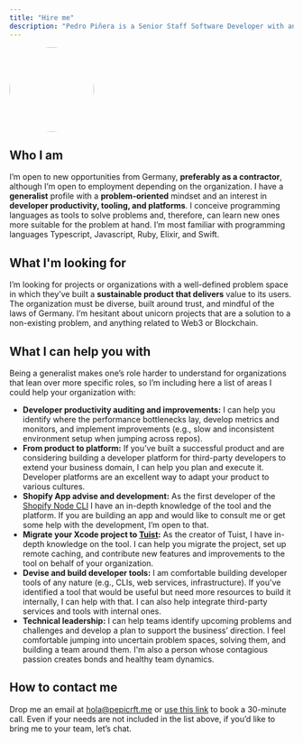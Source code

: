 ```yaml
---
title: "Hire me"
description: "Pedro Piñera is a Senior Staff Software Developer with an interest in building great developer experiences."
---
```


<img style="width: 150px; height: 150px; border-radius: 75px;" src="/images/avatar.jpeg"/>

## Who I am

I’m open to new opportunities from Germany, **preferably as a contractor**, although I’m open to employment depending on the organization. I have a **generalist** profile with a **problem-oriented** mindset and an interest in **developer productivity, tooling, and platforms**. I conceive programming languages as tools to solve problems and, therefore, can learn new ones more suitable for the problem at hand. I’m most familiar with programming languages Typescript, Javascript, Ruby, Elixir, and Swift.

## What I'm looking for

I’m looking for projects or organizations with a well-defined problem space in which they’ve built a **sustainable product that delivers** value to its users. The organization must be diverse, built around trust, and mindful of the laws of Germany.
I’m hesitant about unicorn projects that are a solution to a non-existing problem, and anything related to Web3 or Blockchain.

## What I can help you with

Being a generalist makes one’s role harder to understand for organizations that lean over more specific roles, so I’m including here a list of areas I could help your organization with:

- **Developer productivity auditing and improvements:**  I can help you identify where the performance bottlenecks lay, develop metrics and monitors, and implement improvements (e.g., slow and inconsistent environment setup when jumping across repos).
- **From product to platform:** If you’ve built a successful product and are considering building a developer platform for third-party developers to extend your business domain, I can help you plan and execute it. Developer platforms are an excellent way to adapt your product to various cultures.
- **Shopify App advise and development:** As the first developer of the [Shopify Node CLI](https://shopify.engineering/overhauling-shopify-cli-for-a-better-developer-experience) I have an in-depth knowledge of the tool and the platform. If you are building an app and would like to consult me or get some help with the development, I’m open to that.
- **Migrate your Xcode project to [Tuist](https://tuist.io):** As the creator of Tuist, I have in-depth knowledge on the tool. I can help you migrate the project, set up remote caching, and contribute new features and improvements to the tool on behalf of your organization.
- **Devise and build developer tools:** I am comfortable building developer tools of any nature (e.g., CLIs, web services, infrastructure). If you've identified a tool that would be useful but need more resources to build it internally, I can help with that. I can also help integrate third-party services and tools with internal ones.
- **Technical leadership:** I can help teams identify upcoming problems and challenges and develop a plan to support the business’ direction. I feel comfortable jumping into uncertain problem spaces, solving them, and building a team around them. I'm also a person whose contagious passion creates bonds and healthy team dynamics.

## How to contact me

Drop me an email at [hola@pepicrft.me](mailto:hola@pepicrft.me) or [use this link](https://cal.com/pepicrft/new-opportunity) to book a 30-minute call.
Even if your needs are not included in the list above, if you’d like to bring me to your team, let’s chat.
